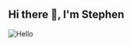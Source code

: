 ## Hi there 👋, I'm Stephen
![Hello](https://static.wixstatic.com/media/nsplsh_0ddc1c524c0a4b3085537e7a80a6b21e~mv2.jpg/v1/crop/x_988,y_0,w_3949,h_3949/fill/w_151,h_151,al_c,q_80,usm_0.66_1.00_0.01,enc_auto/Image%20by%20%E5%A4%9C%20%E5%92%94%E7%BD%97.jpg)
<!--
**Stephen-Data-Engineer-Public/Stephen-Data-Engineer-Public** is a ✨ _special_ ✨ repository because its `README.md` (this file) appears on your GitHub profile.

Here are some ideas to get you started:

- 🔭 I’m currently working on ...
- 🌱 I’m currently learning ...
- 👯 I’m looking to collaborate on ...
- 🤔 I’m looking for help with ...
- 💬 Ask me about ...
- 📫 How to reach me: ...
- 😄 Pronouns: ...
- ⚡ Fun fact: ...
-->
